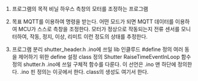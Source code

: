 1. 프로그램의 목적
    비닐 하우스 측창의 모터를 조정하는 프로그램

2. 목표
    MQTT를 이용하여 명령을 받는다.
    어떤 모드가 되면 MQTT 데이터를 이용하여 MCU가 스스로 측창을 조정한다.
    모터가 정상으로 작동되는지 전류 센서를 모니터하여, 작동, 정지, 이상, 리미트 이런 정도의 상태를 추정한다.

3. 프로그램 분리
    shutter_header.h
        .ino에 쓰일  lib 인클루드
        #define 정의
        여러 동을 제어하기 위한 define 설정
        class 정의
            Shutter
            RaiseTimeEventInLoop
        함수 정의
    shutter.h
        .ino에 쓰일 구체적 함수를 다룬다. 이 선언은 .ino 맨 하단에 정의한다.
    .ino
        핀 정의는 이곳에서 한다.
        class의 생성도 여기서 한다.
        
